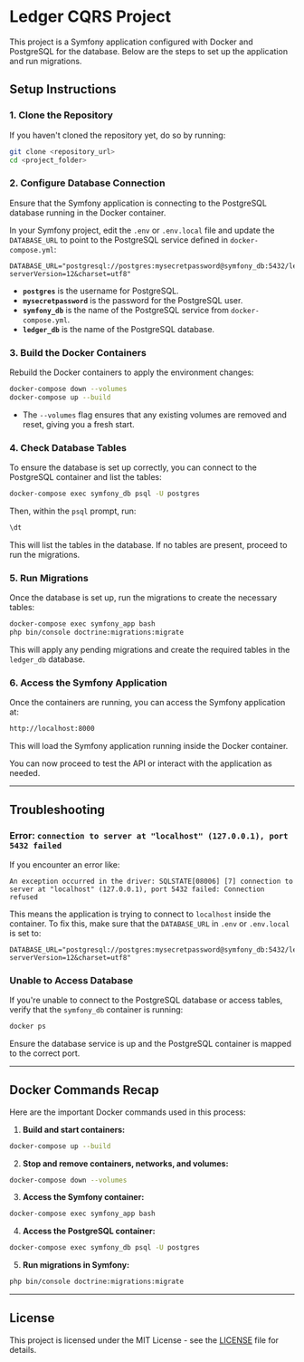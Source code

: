 # Ledger CQRS Project

This project is a Symfony application configured with Docker and PostgreSQL for the database. Below are the steps to set up the application and run migrations.

## Setup Instructions

### 1. **Clone the Repository**

If you haven't cloned the repository yet, do so by running:

```bash
git clone <repository_url>
cd <project_folder>
```

### 2. **Configure Database Connection**

Ensure that the Symfony application is connecting to the PostgreSQL database running in the Docker container.

In your Symfony project, edit the `.env` or `.env.local` file and update the `DATABASE_URL` to point to the PostgreSQL service defined in `docker-compose.yml`:

```env
DATABASE_URL="postgresql://postgres:mysecretpassword@symfony_db:5432/ledger_db?serverVersion=12&charset=utf8"
```

- **`postgres`** is the username for PostgreSQL.
- **`mysecretpassword`** is the password for the PostgreSQL user.
- **`symfony_db`** is the name of the PostgreSQL service from `docker-compose.yml`.
- **`ledger_db`** is the name of the PostgreSQL database.

### 3. **Build the Docker Containers**

Rebuild the Docker containers to apply the environment changes:

```bash
docker-compose down --volumes
docker-compose up --build
```

- The `--volumes` flag ensures that any existing volumes are removed and reset, giving you a fresh start.

### 4. **Check Database Tables**

To ensure the database is set up correctly, you can connect to the PostgreSQL container and list the tables:

```bash
docker-compose exec symfony_db psql -U postgres
```

Then, within the `psql` prompt, run:

```sql
\dt
```

This will list the tables in the database. If no tables are present, proceed to run the migrations.

### 5. **Run Migrations**

Once the database is set up, run the migrations to create the necessary tables:

```bash
docker-compose exec symfony_app bash
php bin/console doctrine:migrations:migrate
```

This will apply any pending migrations and create the required tables in the `ledger_db` database.

### 6. **Access the Symfony Application**

Once the containers are running, you can access the Symfony application at:

```bash
http://localhost:8000
```

This will load the Symfony application running inside the Docker container.

You can now proceed to test the API or interact with the application as needed.

---

## Troubleshooting

### **Error: `connection to server at "localhost" (127.0.0.1), port 5432 failed`**

If you encounter an error like:

```
An exception occurred in the driver: SQLSTATE[08006] [7] connection to server at "localhost" (127.0.0.1), port 5432 failed: Connection refused
```

This means the application is trying to connect to `localhost` inside the container. To fix this, make sure that the `DATABASE_URL` in `.env` or `.env.local` is set to:

```env
DATABASE_URL="postgresql://postgres:mysecretpassword@symfony_db:5432/ledger_db?serverVersion=12&charset=utf8"
```

### **Unable to Access Database**

If you're unable to connect to the PostgreSQL database or access tables, verify that the `symfony_db` container is running:

```bash
docker ps
```

Ensure the database service is up and the PostgreSQL container is mapped to the correct port.

---

## Docker Commands Recap

Here are the important Docker commands used in this process:

1. **Build and start containers:**

```bash
docker-compose up --build
```

2. **Stop and remove containers, networks, and volumes:**

```bash
docker-compose down --volumes
```

3. **Access the Symfony container:**

```bash
docker-compose exec symfony_app bash
```

4. **Access the PostgreSQL container:**

```bash
docker-compose exec symfony_db psql -U postgres
```

5. **Run migrations in Symfony:**

```bash
php bin/console doctrine:migrations:migrate
```

---

## License

This project is licensed under the MIT License - see the [LICENSE](LICENSE) file for details.
